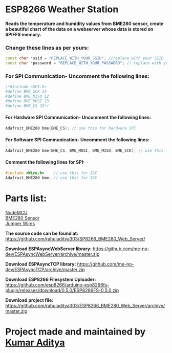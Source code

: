 # ESP8266 Weather Station
**Reads the temperature and humidity values from BME280 sensor, create a beautiful chart of the data on a webserver whose data is stored on SPIFFS memory.**
  
### Change these lines as per yours:

```cpp  
const char *ssid = "REPLACE_WITH_YOUR_SSID"; //replace with your SSID
const char *password = "REPLACE_WITH_YOUR_PASSWORD"; // replace with your Password
```

### For SPI Communication- Uncomment the following lines:  
```c
/*#include <SPI.h>
#define BME_SCK 14
#define BME_MISO 12
#define BME_MOSI 13
#define BME_CS 15*/
```

#### For Hardware SPI Communication- Uncomment the following lines:
      
```c
Adafruit_BME280 bme(BME_CS); // use this for hardware SPI
```

#### For Software SPI Communication- Uncomment the following lines:
```c
Adafruit_BME280 bme(BME_CS, BME_MOSI, BME_MISO, BME_SCK); // use this for software SPI
```
      
#### Comment the following lines for SPI:
```c
#include <Wire.h>    // use this for I2C
Adafruit_BME280 bme; // use this for I2C
```

# Parts list:
[NodeMCU](https://amzn.to/397GzNe)  
[BME280 Sensor](https://amzn.to/2xlIAII)  
[Jumper Wires](https://amzn.to/2U9lWMz)  
  
**The source code can be found at:**
https://github.com/rahuladitya303/SP8266_BME280_Web_Server/

**Download ESPAsyncWebServer library:**
  https://github.com/me-no-dev/ESPAsyncWebServer/archive/master.zip

**Download ESPAsyncTCP library:**
  https://github.com/me-no-dev/ESPAsyncTCP/archive/master.zip

**Download ESP8266 Filesystem Uploader:**
https://github.com/esp8266/arduino-esp8266fs-plugin/releases/download/0.5.0/ESP8266FS-0.5.0.zip

**Download project file:**
https://github.com/rahuladitya303/ESP8266_BME280_Web_Server/archive/master.zip
  
# Project made and maintained by [Kumar Aditya](https://github.com/rahuladitya303/)